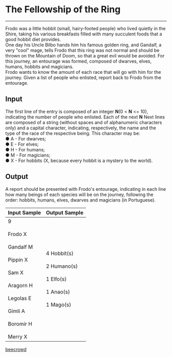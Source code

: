# The Fellowship of the Ring

---

Frodo was a little hobbit (small, hairy-footed people) who lived quietly in the Shire, taking his various breakfasts filled with many succulent foods that a good hobbit diet provides.  
One day his Uncle Bilbo hands him his famous golden ring, and Gandalf, a very "cool" mage, tells Frodo that this ring was not normal and should be thrown on the Mountain of Doom, so that a great evil would be avoided. For this journey, an entourage was formed, composed of dwarves, elves, humans, hobbits and magicians.  
Frodo wants to know the amount of each race that will go with him for the journey. Given a list of people who enlisted, report back to Frodo from the entourage.

## Input

The first line of the entry is composed of an integer **N**(0 < **N** <= 10), indicating the number of people who enlisted. Each of the next **N** Next lines are composed of a string (without spaces and of alphanumeric characters only) and a capital character, indicating, respectively, the name and the type of the race of the respective being. This character may be:  
● A - For dwarves;  
● E - For elves;  
● H - For humans;  
● M - For magicians;  
● X - For hobbits (X, because every hobbit is a mystery to the world).  

## Output

A report should be presented with Frodo's entourage, indicating in each line how many beings of each species will be on the journey, following the order: hobbits, humans, elves, dwarves and magicians (in Portuguese).

| Input Sample                                                                                                                                    | Output Sample                                                                     |
| ----------------------------------------------------------------------------------------------------------------------------------------------- | --------------------------------------------------------------------------------- |
| 9<br><br>Frodo X<br><br>Gandalf M<br><br>Pippin X<br><br>Sam X<br><br>Aragorn H<br><br>Legolas E<br><br>Gimli A<br><br>Boromir H<br><br>Merry X | 4 Hobbit(s)<br><br>2 Humano(s)<br><br>1 Elfo(s)<br><br>1 Anao(s)<br><br>1 Mago(s) |

[beecrowd](https://www.beecrowd.com.br/judge/en/problems/view/2949)
